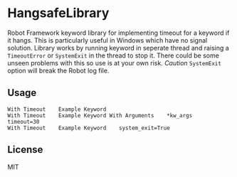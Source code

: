 # HangsafeLibrary
Robot Framework keyword library for implementing timeout for a keyword if it hangs. This is particularly useful in Windows which have no signal solution.
Library works by running keyword in seperate thread and raising a `TimeoutError` or `SystemExit` in the thread to stop it. 
There could be some unseen problems with this so use is at your own risk. *Caution* `SystemExit` option will break the Robot log file.

## Usage
```
With Timeout    Example Keyword    
With Timeout    Example Keyword With Arguments    *kw_args    timeout=30
With Timeout    Example Keyword    system_exit=True
```


License
----

MIT
